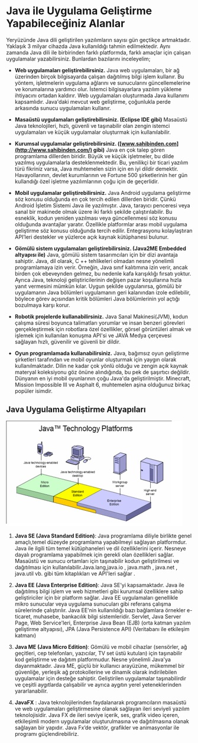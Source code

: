 # Java ile Uygulama Geliştirme Yapabileceğiniz Alanlar

Yeryüzünde Java dili geliştirilen yazılımların sayısı gün geçtikçe artmaktadır. Yaklaşık 3 milyar cihazda Java kullanıldığı tahmin edilmektedir. Aynı zamanda Java dili ile birbirinden farklı platformda, farklı amaçlar için çalışan uygulamalar yazabilirsiniz. Bunlardan bazılarını inceleyelim;

- **Web uygulamaları geliştirebilirsiniz.**
Java web uygulamaları, bir ağ üzerinden birçok bilgisayarda çalışan dağıtılmış bilgi işlem kullanır. Bu yöntem, işletmelerin uygulama ağlarını ve sunucularını güncellemelerine ve korumalarına yardımcı olur. İstemci bilgisayarlara yazılım yükleme ihtiyacını ortadan kaldırır. Web uygulamaları oluşturmada Java kullanımı kapsamlıdır. Java'daki mevcut web geliştirme, çoğunlukla perde arkasında sunucu uygulamaları kullanır.

- **Masaüstü uygulamaları geliştirebilirsiniz. (Eclipse IDE gibi)**
Masaüstü Java teknolojileri, hızlı, güvenli ve taşınabilir olan zengin istemci uygulamaları ve küçük uygulamalar oluşturmak için kullanılabilir.

- **Kurumsal uygulamalar geliştirebilirsiniz. ([www.sahibinden.com](http://www.sahibinden.com/) gibi)**
Java en çok talep gören programlama dillerden biridir. Büyük ve küçük işletmeler, bu dilde yazılmış uygulamalarla desteklenmektedir. Bu, yenilikçi bir ticari yazılım türü fikriniz varsa, Java muhtemelen sizin için en iyi dildir demektir. Havayollarının, devlet kurumlarının ve Fortune 500 şirketlerinin her gün kullandığı özel işletme yazılımlarının çoğu için de geçerlidir.

- **Mobil uygulamalar geliştirebilirsiniz.**
Java Android uygulama geliştirme söz konusu olduğunda en çok tercih edilen dillerden biridir. Çünkü Android İşletim Sistemi Java ile yazılmıştır. Java, tarayıcı penceresi veya sanal bir makinede olmak üzere iki farklı şekilde çalıştırılabilir.
 Bu esneklik, kodun yeniden yazılması veya güncellenmesi söz konusu olduğunda avantajlar yaratır. Özellikle platformlar arası mobil uygulama geliştirme söz konusu olduğunda tercih edilir. Entegrasyonu kolaylaştıran API’leri destekler ve yüzlerce açık kaynak kütüphanesi bulunur.

- **Gömülü sistem uygulamaları geliştirebilirsiniz. (Java2ME Embedded altyapısı ile)**
Java, gömülü sistem tasarımcıları için bir dizi avantaja sahiptir. Java, dil olarak, C ++ tehlikeleri olmadan nesne yönelimli programlamaya izin verir. Örneğin, Java sınıf kalıtımına izin verir, ancak birden çok ebeveynden gelmez, bu nedenle kafa karışıklığı fırsatı yoktur. Ayrıca Java, teknoloji geliştiricilerinin değişen pazar koşullarına hızla yanıt vermesini mümkün kılar. Uygun şekilde uygulanırsa, gömülü bir uygulamanın Java bölümleri uygulamanın geri kalanından izole edilebilir, böylece görev açısından kritik bölümleri Java bölümlerinin yol açtığı bozulmaya karşı korur.

- **Robotik projelerde kullanabilirsiniz.**
Java Sanal Makinesi(JVM), kodun çalışma süresi boyunca talimatları yorumlar ve insan benzeri görevleri gerçekleştirmek için robotlara özel özellikler, görsel görüntüleri almak ve işlemek için kullanılan konuşma API'si ve JAVA Medya çerçevesi sağlayan hızlı, güvenilir ve güvenli bir dildir.

- **Oyun programlamada kullanabilirsiniz.**
Java, bağımsız oyun geliştirme şirketleri tarafından ve mobil oyunlar oluşturmak için yaygın olarak kullanılmaktadır. Dilin ne kadar çok yönlü olduğu ve zengin açık kaynak materyal koleksiyonu göz önüne alındığında, bu pek de şaşırtıcı değildir. Dünyanın en iyi mobil oyunlarının çoğu Java'da geliştirilmiştir. Minecraft, Mission Impossible III ve Asphalt 6, muhtemelen aşina olduğunuz birkaç popüler isimdir.


 ## Java Uygulama Geliştirme Altyapıları 
![JavaSE-EE-ME-compared](https://raw.githubusercontent.com/Kodluyoruz/taskforce/main/java/java-101/uygulama-alanlari/figures/JavaSE-EE-ME-compared.png)

1. **Java SE (Java Standard Edition)**: Java programlama diliyle birlikte genel amaçlı,temel düzeyde programlama yapabilmeyi sağlayan platformdur. Java ile ilgili tüm temel kütüphaneleri ve dil özelliklerini içerir. Nesneye dayalı programlama yapabilmek için gerekli olan özellikleri sağlar. Masaüstü ve sunucu ortamları için taşınabilir kodun geliştirilmesi ve dağıtılması için kullanılabilir.Java.lang,java.io , java.math , java.net , java.util vb. gibi tüm kitaplıkları ve API'leri sağlar .
2. **Java EE (Java Enterprise Edition)**: Java SE'yi kapsamaktadır. Java ile dağıtılmış bilgi işlem ve web hizmetleri gibi kurumsal özelliklere sahip geliştiriciler için bir platform sağlar. Java EE uygulamaları genellikle mikro sunucular veya uygulama sunucuları gibi referans çalışma sürelerinde çalıştırılır. Java EE'nin kullanıldığı bazı bağlamlara örnekler e-ticaret, muhasebe, bankacılık bilgi sistemleridir. Servlet, Java Server Page, Web Service'leri, Enterprise Java Bean (EJB) (orta katman yazılım geliştirme altyapısı), JPA (Java Persistence API) (Veritabanı ile etkileşim katmanı)

1. **Java ME (Java Micro Edition)**: Gömülü ve mobil cihazlar (sensörler, ağ geçitleri, cep telefonları, yazıcılar, TV set üstü kutuları) için taşınabilir kod geliştirme ve dağıtım platformudur. Nesne yönelimli Java'ya dayanmaktadır. Java ME, güçlü bir kullanıcı arayüzüne, mükemmel bir güvenliğe, yerleşik ağ protokollerine ve dinamik olarak indirilebilen uygulamalar için desteğe sahiptir. Geliştirilen uygulamalar taşınabilirdir ve çeşitli aygıtlarda çalışabilir ve ayrıca aygıtın yerel yeteneklerinden     yararlanabilir.
2. **JavaFX** : Java teknolojilerinden faydalanarak programcıların masaüstü ve web uygulamaları geliştirmesine olanak sağlayan ileri seviyeli yazılım teknolojisidir. Java FX de ileri seviye içerik, ses, grafik video içeren, etkileşimli modern uygulamalar oluşturulmasına ve dağıtılmasına olanak sağlayan bir yapıdır. Java Fx’de vektör, grafikler ve animasyonlar ile programı güçlendirebiliriz.
